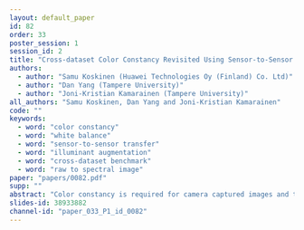 ```yaml
---
layout: default_paper
id: 82
order: 33
poster_session: 1
session_id: 2
title: "Cross-dataset Color Constancy Revisited Using Sensor-to-Sensor Transfer"
authors:
  - author: "Samu Koskinen (Huawei Technologies Oy (Finland) Co. Ltd)"
  - author: "Dan Yang (Tampere University)"
  - author: "Joni-Kristian Kamarainen (Tampere University)"
all_authors: "Samu Koskinen, Dan Yang and Joni-Kristian Kamarainen"
code: ""
keywords:
  - word: "color constancy"
  - word: "white balance"
  - word: "sensor-to-sensor transfer"
  - word: "illuminant augmentation"
  - word: "cross-dataset benchmark"
  - word: "raw to spectral image"
paper: "papers/0082.pdf"
supp: ""
abstract: "Color constancy is required for camera captured images and therefore all digital camera imaging pipelines include an Auto White Balance (AWB) algorithm. An intrinsic problem of AWB is that it is sensor specific and therefore developers need to repeatedly collect new in-house datasets to adjust their methods for new sensors. In literature, the best learning-based methods achieve state-of-the-art performance with clear margin on all available datasets, but performance significantly degrades in cross-dataset experiments due to the aforementioned reason. In this work, we introduce a sensor-to-sensor transfer model that can be used to map datasets with known cameras to any other known camera. The only requirement is that spectral characterizations of the camera models are available. In our experiments, we demonstrate improvements in cross-dataset settings using the proposed sensor-to-sensor transfer model. In addition, for the first time we are able to analyze the characteristics of existing datasets in the common standard observer space and our analysis reveals that certain datasets contain images which are not suitable for color constancy. We introduce a unified cross-dataset color constancy benchmark dataset, compare two state-of-the-art learning-based AWB methods and show superior performance of the proposed sensor-to-sensor model."
slides-id: 38933882
channel-id: "paper_033_P1_id_0082"
---
```

